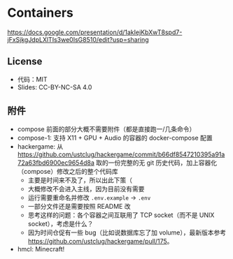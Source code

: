 # Containers

<https://docs.google.com/presentation/d/1akIejKbXwT8spd7-jFxSjkgJdpLXlTIs3we0IsG8510/edit?usp=sharing>

## License

- 代码：MIT
- Slides: CC-BY-NC-SA 4.0

## 附件

- compose 前面的部分大概不需要附件（都是直接跑一/几条命令）
- compose-1: 支持 X11 + GPU + Audio 的容器的 docker-compose 配置
- hackergame: 从 <https://github.com/ustclug/hackergame/commit/b66df8547210395a91a72a63fbd6900ec9654d8a> 取的一份完整的无 git 历史代码，加上容器化（compose）修改之后的整个代码库
    - 主要是时间来不及了，所以出此下策（
    - 大概修改不会进入主线，因为目前没有需要
    - 运行需要重命名并修改 `.env.example` -> `.env`
    - 一部分文件还是需要按照 README 改
    - 思考这样的问题：各个容器之间互联用了 TCP socket（而不是 UNIX socket），考虑是什么？
    - 因为时间仓促有一些 bug（比如说数据库忘了加 volume），最新版本参考 <https://github.com/ustclug/hackergame/pull/175>。
- hmcl: Minecraft!
